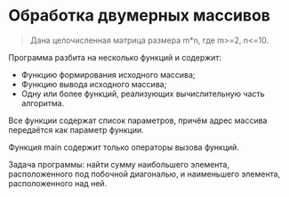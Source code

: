 # Обработка двумерных массивов

>Дана целочисленная матрица размера m*n, где m>=2, n<=10.

Программа разбита на несколько функций и содержит: 
* Функцию формирования исходного массива; 
* Функцию вывода исходного массива; 
* Одну или более функций, реализующих вычислительную часть алгоритма.  

Все функции содержат список параметров, причём адрес массива передаётся как параметр функции. 

Функция main содержит только операторы вызова функций. 

Задача программы: найти сумму наибольшего элемента, расположенного под побочной диагональю, и наименьшего элемента, расположенного над ней. 
